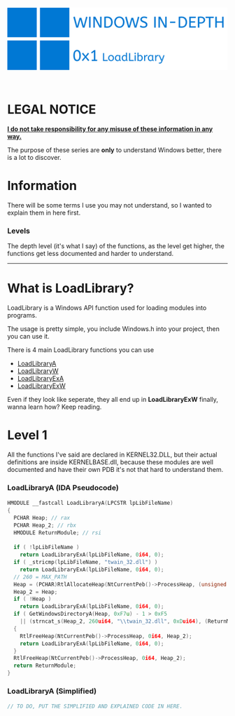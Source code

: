 ![WINSERIES_LOGO](Images/WinSeries_0x1.png "WINSERIES_LOGO")

<br>

# LEGAL NOTICE
<ins><b>I do not take responsibility for any misuse of these information in any way.</b></ins>

The purpose of these series are **only** to understand Windows better, there is a lot to discover.

# Information
There will be some terms I use you may not understand, so I wanted to explain them in here first.

### Levels
The depth level (it's what I say) of the functions, as the level get higher, the functions get less documented and harder to understand.

<hr>

# What is LoadLibrary?
LoadLibrary is a Windows API function used for loading modules into programs.

The usage is pretty simple, you include Windows.h into your project, then you can use it.

There is 4 main LoadLibrary functions you can use
- [LoadLibraryA](https://learn.microsoft.com/en-us/windows/win32/api/libloaderapi/nf-libloaderapi-loadlibrarya "MSDN Reference")
- [LoadLibraryW](https://learn.microsoft.com/en-us/windows/win32/api/libloaderapi/nf-libloaderapi-loadlibraryw "MSDN Reference")
- [LoadLibraryExA](https://learn.microsoft.com/en-us/windows/win32/api/libloaderapi/nf-libloaderapi-loadlibraryexa "MSDN Reference")
- [LoadLibraryExW](https://learn.microsoft.com/en-us/windows/win32/api/libloaderapi/nf-libloaderapi-loadlibraryexw "MSDN Reference")

Even if they look like seperate, they all end up in **LoadLibraryExW** finally, wanna learn how? Keep reading.

# Level 1
All the functions I've said are declared in KERNEL32.DLL, but their actual definitions are inside KERNELBASE.dll, because these modules are well documented and have their own PDB it's not that hard to understand them.

### LoadLibraryA (IDA Pseudocode)
```cpp
HMODULE __fastcall LoadLibraryA(LPCSTR lpLibFileName)
{
  PCHAR Heap; // rax
  PCHAR Heap_2; // rbx
  HMODULE ReturnModule; // rsi

  if ( !lpLibFileName )
    return LoadLibraryExA(lpLibFileName, 0i64, 0);
  if ( _stricmp(lpLibFileName, "twain_32.dll") )
    return LoadLibraryExA(lpLibFileName, 0i64, 0);
  // 260 = MAX_PATH
  Heap = (PCHAR)RtlAllocateHeap(NtCurrentPeb()->ProcessHeap, (unsigned int)KernelBaseGlobalData, 260i64);
  Heap_2 = Heap;
  if ( !Heap )
    return LoadLibraryExA(lpLibFileName, 0i64, 0);
  if ( GetWindowsDirectoryA(Heap, 0xF7u) - 1 > 0xF5
    || (strncat_s(Heap_2, 260ui64, "\\twain_32.dll", 0xDui64), (ReturnModule = LoadLibraryA(Heap_2)) == 0i64) )
  {
    RtlFreeHeap(NtCurrentPeb()->ProcessHeap, 0i64, Heap_2);
    return LoadLibraryExA(lpLibFileName, 0i64, 0);
  }
  RtlFreeHeap(NtCurrentPeb()->ProcessHeap, 0i64, Heap_2);
  return ReturnModule;
}
```
### LoadLibraryA (Simplified)
```cpp
// TO DO, PUT THE SIMPLIFIED AND EXPLAINED CODE IN HERE.
```
